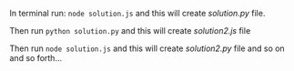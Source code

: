 In terminal run:
```node solution.js```
and this will create _solution.py_ file.

Then run ```python solution.py``` and this will create _solution2.js_ file

Then run ```node solution.js``` and this will create _solution2.py_ file and so on and so forth...
